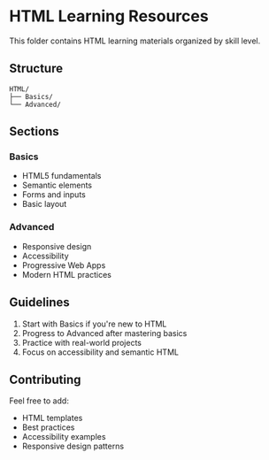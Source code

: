 # HTML Learning Resources

This folder contains HTML learning materials organized by skill level.

## Structure

```
HTML/
├── Basics/
└── Advanced/
```

## Sections

### Basics
- HTML5 fundamentals
- Semantic elements
- Forms and inputs
- Basic layout

### Advanced
- Responsive design
- Accessibility
- Progressive Web Apps
- Modern HTML practices

## Guidelines

1. Start with Basics if you're new to HTML
2. Progress to Advanced after mastering basics
3. Practice with real-world projects
4. Focus on accessibility and semantic HTML

## Contributing

Feel free to add:
- HTML templates
- Best practices
- Accessibility examples
- Responsive design patterns
